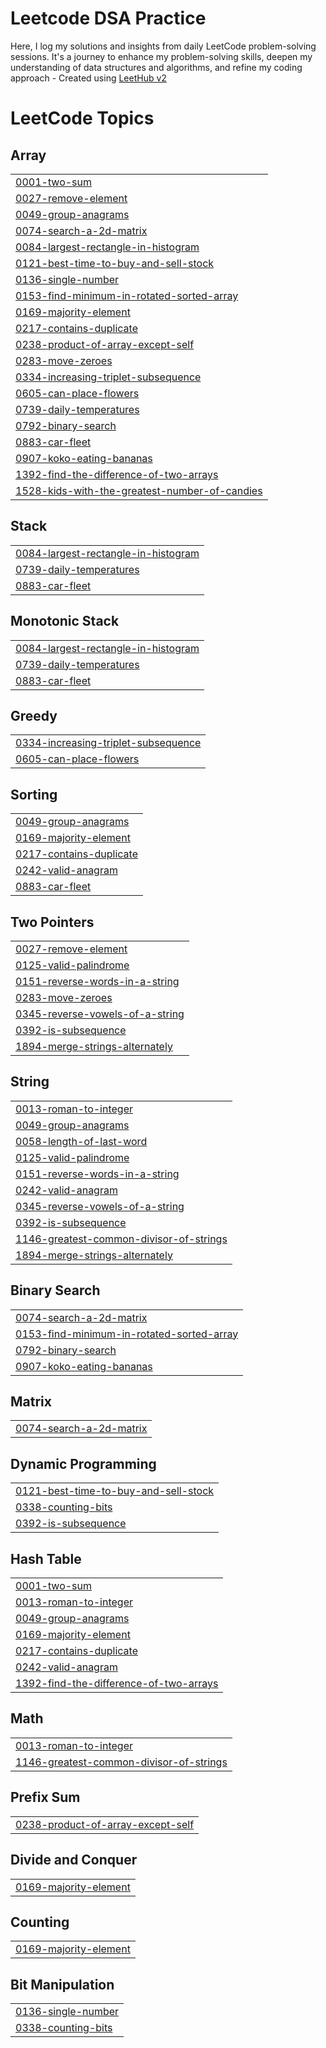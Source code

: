 # Leetcode DSA Practice
Here, I log my solutions and insights from daily LeetCode problem-solving sessions. It's a journey to enhance my problem-solving skills, deepen my understanding of data structures and algorithms, and refine my coding approach - Created using [LeetHub v2](https://github.com/arunbhardwaj/LeetHub-2.0)

<!---LeetCode Topics Start-->
# LeetCode Topics
## Array
|  |
| ------- |
| [0001-two-sum](https://github.com/Lakkshhh/leetcode-prac/tree/master/0001-two-sum) |
| [0027-remove-element](https://github.com/Lakkshhh/leetcode-prac/tree/master/0027-remove-element) |
| [0049-group-anagrams](https://github.com/Lakkshhh/leetcode-prac/tree/master/0049-group-anagrams) |
| [0074-search-a-2d-matrix](https://github.com/Lakkshhh/leetcode-prac/tree/master/0074-search-a-2d-matrix) |
| [0084-largest-rectangle-in-histogram](https://github.com/Lakkshhh/leetcode-prac/tree/master/0084-largest-rectangle-in-histogram) |
| [0121-best-time-to-buy-and-sell-stock](https://github.com/Lakkshhh/leetcode-prac/tree/master/0121-best-time-to-buy-and-sell-stock) |
| [0136-single-number](https://github.com/Lakkshhh/leetcode-prac/tree/master/0136-single-number) |
| [0153-find-minimum-in-rotated-sorted-array](https://github.com/Lakkshhh/leetcode-prac/tree/master/0153-find-minimum-in-rotated-sorted-array) |
| [0169-majority-element](https://github.com/Lakkshhh/leetcode-prac/tree/master/0169-majority-element) |
| [0217-contains-duplicate](https://github.com/Lakkshhh/leetcode-prac/tree/master/0217-contains-duplicate) |
| [0238-product-of-array-except-self](https://github.com/Lakkshhh/leetcode-prac/tree/master/0238-product-of-array-except-self) |
| [0283-move-zeroes](https://github.com/Lakkshhh/leetcode-prac/tree/master/0283-move-zeroes) |
| [0334-increasing-triplet-subsequence](https://github.com/Lakkshhh/leetcode-prac/tree/master/0334-increasing-triplet-subsequence) |
| [0605-can-place-flowers](https://github.com/Lakkshhh/leetcode-prac/tree/master/0605-can-place-flowers) |
| [0739-daily-temperatures](https://github.com/Lakkshhh/leetcode-prac/tree/master/0739-daily-temperatures) |
| [0792-binary-search](https://github.com/Lakkshhh/leetcode-prac/tree/master/0792-binary-search) |
| [0883-car-fleet](https://github.com/Lakkshhh/leetcode-prac/tree/master/0883-car-fleet) |
| [0907-koko-eating-bananas](https://github.com/Lakkshhh/leetcode-prac/tree/master/0907-koko-eating-bananas) |
| [1392-find-the-difference-of-two-arrays](https://github.com/Lakkshhh/leetcode-prac/tree/master/1392-find-the-difference-of-two-arrays) |
| [1528-kids-with-the-greatest-number-of-candies](https://github.com/Lakkshhh/leetcode-prac/tree/master/1528-kids-with-the-greatest-number-of-candies) |
## Stack
|  |
| ------- |
| [0084-largest-rectangle-in-histogram](https://github.com/Lakkshhh/leetcode-prac/tree/master/0084-largest-rectangle-in-histogram) |
| [0739-daily-temperatures](https://github.com/Lakkshhh/leetcode-prac/tree/master/0739-daily-temperatures) |
| [0883-car-fleet](https://github.com/Lakkshhh/leetcode-prac/tree/master/0883-car-fleet) |
## Monotonic Stack
|  |
| ------- |
| [0084-largest-rectangle-in-histogram](https://github.com/Lakkshhh/leetcode-prac/tree/master/0084-largest-rectangle-in-histogram) |
| [0739-daily-temperatures](https://github.com/Lakkshhh/leetcode-prac/tree/master/0739-daily-temperatures) |
| [0883-car-fleet](https://github.com/Lakkshhh/leetcode-prac/tree/master/0883-car-fleet) |
## Greedy
|  |
| ------- |
| [0334-increasing-triplet-subsequence](https://github.com/Lakkshhh/leetcode-prac/tree/master/0334-increasing-triplet-subsequence) |
| [0605-can-place-flowers](https://github.com/Lakkshhh/leetcode-prac/tree/master/0605-can-place-flowers) |
## Sorting
|  |
| ------- |
| [0049-group-anagrams](https://github.com/Lakkshhh/leetcode-prac/tree/master/0049-group-anagrams) |
| [0169-majority-element](https://github.com/Lakkshhh/leetcode-prac/tree/master/0169-majority-element) |
| [0217-contains-duplicate](https://github.com/Lakkshhh/leetcode-prac/tree/master/0217-contains-duplicate) |
| [0242-valid-anagram](https://github.com/Lakkshhh/leetcode-prac/tree/master/0242-valid-anagram) |
| [0883-car-fleet](https://github.com/Lakkshhh/leetcode-prac/tree/master/0883-car-fleet) |
## Two Pointers
|  |
| ------- |
| [0027-remove-element](https://github.com/Lakkshhh/leetcode-prac/tree/master/0027-remove-element) |
| [0125-valid-palindrome](https://github.com/Lakkshhh/leetcode-prac/tree/master/0125-valid-palindrome) |
| [0151-reverse-words-in-a-string](https://github.com/Lakkshhh/leetcode-prac/tree/master/0151-reverse-words-in-a-string) |
| [0283-move-zeroes](https://github.com/Lakkshhh/leetcode-prac/tree/master/0283-move-zeroes) |
| [0345-reverse-vowels-of-a-string](https://github.com/Lakkshhh/leetcode-prac/tree/master/0345-reverse-vowels-of-a-string) |
| [0392-is-subsequence](https://github.com/Lakkshhh/leetcode-prac/tree/master/0392-is-subsequence) |
| [1894-merge-strings-alternately](https://github.com/Lakkshhh/leetcode-prac/tree/master/1894-merge-strings-alternately) |
## String
|  |
| ------- |
| [0013-roman-to-integer](https://github.com/Lakkshhh/leetcode-prac/tree/master/0013-roman-to-integer) |
| [0049-group-anagrams](https://github.com/Lakkshhh/leetcode-prac/tree/master/0049-group-anagrams) |
| [0058-length-of-last-word](https://github.com/Lakkshhh/leetcode-prac/tree/master/0058-length-of-last-word) |
| [0125-valid-palindrome](https://github.com/Lakkshhh/leetcode-prac/tree/master/0125-valid-palindrome) |
| [0151-reverse-words-in-a-string](https://github.com/Lakkshhh/leetcode-prac/tree/master/0151-reverse-words-in-a-string) |
| [0242-valid-anagram](https://github.com/Lakkshhh/leetcode-prac/tree/master/0242-valid-anagram) |
| [0345-reverse-vowels-of-a-string](https://github.com/Lakkshhh/leetcode-prac/tree/master/0345-reverse-vowels-of-a-string) |
| [0392-is-subsequence](https://github.com/Lakkshhh/leetcode-prac/tree/master/0392-is-subsequence) |
| [1146-greatest-common-divisor-of-strings](https://github.com/Lakkshhh/leetcode-prac/tree/master/1146-greatest-common-divisor-of-strings) |
| [1894-merge-strings-alternately](https://github.com/Lakkshhh/leetcode-prac/tree/master/1894-merge-strings-alternately) |
## Binary Search
|  |
| ------- |
| [0074-search-a-2d-matrix](https://github.com/Lakkshhh/leetcode-prac/tree/master/0074-search-a-2d-matrix) |
| [0153-find-minimum-in-rotated-sorted-array](https://github.com/Lakkshhh/leetcode-prac/tree/master/0153-find-minimum-in-rotated-sorted-array) |
| [0792-binary-search](https://github.com/Lakkshhh/leetcode-prac/tree/master/0792-binary-search) |
| [0907-koko-eating-bananas](https://github.com/Lakkshhh/leetcode-prac/tree/master/0907-koko-eating-bananas) |
## Matrix
|  |
| ------- |
| [0074-search-a-2d-matrix](https://github.com/Lakkshhh/leetcode-prac/tree/master/0074-search-a-2d-matrix) |
## Dynamic Programming
|  |
| ------- |
| [0121-best-time-to-buy-and-sell-stock](https://github.com/Lakkshhh/leetcode-prac/tree/master/0121-best-time-to-buy-and-sell-stock) |
| [0338-counting-bits](https://github.com/Lakkshhh/leetcode-prac/tree/master/0338-counting-bits) |
| [0392-is-subsequence](https://github.com/Lakkshhh/leetcode-prac/tree/master/0392-is-subsequence) |
## Hash Table
|  |
| ------- |
| [0001-two-sum](https://github.com/Lakkshhh/leetcode-prac/tree/master/0001-two-sum) |
| [0013-roman-to-integer](https://github.com/Lakkshhh/leetcode-prac/tree/master/0013-roman-to-integer) |
| [0049-group-anagrams](https://github.com/Lakkshhh/leetcode-prac/tree/master/0049-group-anagrams) |
| [0169-majority-element](https://github.com/Lakkshhh/leetcode-prac/tree/master/0169-majority-element) |
| [0217-contains-duplicate](https://github.com/Lakkshhh/leetcode-prac/tree/master/0217-contains-duplicate) |
| [0242-valid-anagram](https://github.com/Lakkshhh/leetcode-prac/tree/master/0242-valid-anagram) |
| [1392-find-the-difference-of-two-arrays](https://github.com/Lakkshhh/leetcode-prac/tree/master/1392-find-the-difference-of-two-arrays) |
## Math
|  |
| ------- |
| [0013-roman-to-integer](https://github.com/Lakkshhh/leetcode-prac/tree/master/0013-roman-to-integer) |
| [1146-greatest-common-divisor-of-strings](https://github.com/Lakkshhh/leetcode-prac/tree/master/1146-greatest-common-divisor-of-strings) |
## Prefix Sum
|  |
| ------- |
| [0238-product-of-array-except-self](https://github.com/Lakkshhh/leetcode-prac/tree/master/0238-product-of-array-except-self) |
## Divide and Conquer
|  |
| ------- |
| [0169-majority-element](https://github.com/Lakkshhh/leetcode-prac/tree/master/0169-majority-element) |
## Counting
|  |
| ------- |
| [0169-majority-element](https://github.com/Lakkshhh/leetcode-prac/tree/master/0169-majority-element) |
## Bit Manipulation
|  |
| ------- |
| [0136-single-number](https://github.com/Lakkshhh/leetcode-prac/tree/master/0136-single-number) |
| [0338-counting-bits](https://github.com/Lakkshhh/leetcode-prac/tree/master/0338-counting-bits) |
<!---LeetCode Topics End-->
